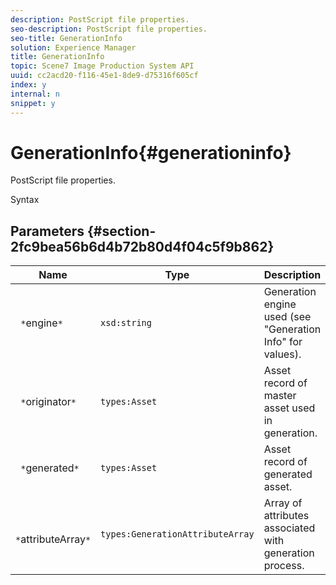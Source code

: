 ```yaml
---
description: PostScript file properties.
seo-description: PostScript file properties.
seo-title: GenerationInfo
solution: Experience Manager
title: GenerationInfo
topic: Scene7 Image Production System API
uuid: cc2acd20-f116-45e1-8de9-d75316f605cf
index: y
internal: n
snippet: y
---
```


# GenerationInfo{#generationinfo}

PostScript file properties.

 Syntax 

## Parameters {#section-2fc9bea56b6d4b72b80d4f04c5f9b862}

|  Name  | Type  | Description  |
|---|---|---|
|  ` *`engine`*`  | `xsd:string`  | Generation engine used (see "Generation Info" for values).  |
|  ` *`originator`*`  | `types:Asset`  | Asset record of master asset used in generation.  |
|  ` *`generated`*`  | `types:Asset`  | Asset record of generated asset.  |
|  ` *`attributeArray`*`  | `types:GenerationAttributeArray`  | Array of attributes associated with generation process.  |

